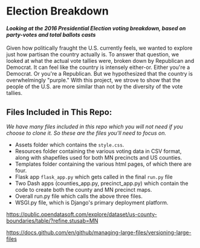 # Election Breakdown     
#### <i>Looking at the 2016 Presidential Election voting breakdown, based on party-votes and total ballots casts</i>               
Given how politically fraught the U.S. currently feels, we wanted to explore just how partisan the country actually is.  To answer that question, we looked at what the actual vote tallies were, broken down by Republican and Democrat.  It can feel like the country is intensely either-or.  Either you're a Democrat.  Or you're a Republican.  But we hypothesized that the country is overwhelmingly "purple."  With this project, we strove to show that the people of the U.S. are more similar than not by the diversity of the vote tallies.

## Files Included in This Repo:     
<i>We have many files included in this repo which you will not need if you choose to clone it.  So these are the files you'll need to focus on.</i>      
* Assets folder which contains the `style.css`.
* Resources folder containing the various voting data in CSV format, along with shapefiles used for both MN precincts and US counties.
* Templates folder containing the various html pages, of which there are four.
* Flask app `flask_app.py` which gets called in the final `run.py` file
* Two Dash apps (counties_app.py, precinct_app.py) which contain the code to create both the county and MN precinct maps.
* Overall run.py file which calls the above three files.
* WSGI.py file, which is Django's primary deployment platform.


https://public.opendatasoft.com/explore/dataset/us-county-boundaries/table/?refine.stusab=MN

https://docs.github.com/en/github/managing-large-files/versioning-large-files
